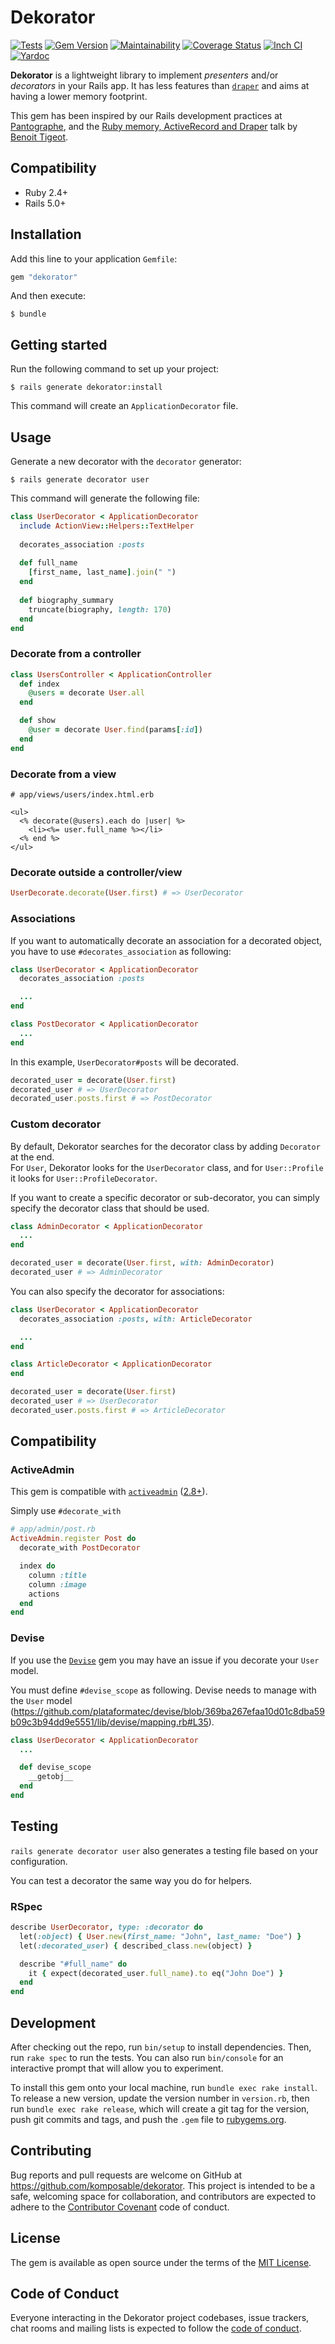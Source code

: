# Dekorator

[![Tests](https://github.com/komposable/dekorator/workflows/Tests/badge.svg)](https://github.com/komposable/dekorator/actions)
[![Gem Version](https://badge.fury.io/rb/dekorator.svg)](https://rubygems.org/gems/dekorator)
[![Maintainability](https://api.codeclimate.com/v1/badges/f7ab08512ead00da34c0/maintainability)](https://codeclimate.com/github/komposable/dekorator/maintainability)
[![Coverage Status](https://coveralls.io/repos/github/komposable/dekorator/badge.svg)](https://coveralls.io/github/komposable/dekorator)
[![Inch CI](https://inch-ci.org/github/komposable/dekorator.svg?branch=master)](https://inch-ci.org/github/komposable/dekorator)
[![Yardoc](https://img.shields.io/badge/doc-yardoc-blue.svg)](https://www.rubydoc.info/github/komposable/dekorator/master)

**Dekorator** is a lightweight library to implement _presenters_ and/or _decorators_ in your Rails app. It has less features than [`draper`](https://github.com/drapergem/draper) and aims at having a lower memory footprint.

This gem has been inspired by our Rails development practices at [Pantographe](https://pantographe.studio), and the [Ruby memory, ActiveRecord and Draper](https://medium.com/appaloosa-store-engineering/ruby-memory-activerecord-and-draper-64f06abeeb34) talk by [Benoit Tigeot](https://github.com/benoittgt).

## Compatibility

* Ruby 2.4+
* Rails 5.0+

## Installation

Add this line to your application `Gemfile`:

```ruby
gem "dekorator"
```

And then execute:

    $ bundle

## Getting started

Run the following command to set up your project:

    $ rails generate dekorator:install

This command will create an `ApplicationDecorator` file.

## Usage

Generate a new decorator with the `decorator` generator:

    $ rails generate decorator user

This command will generate the following file:

```ruby
class UserDecorator < ApplicationDecorator
  include ActionView::Helpers::TextHelper
  
  decorates_association :posts
  
  def full_name
    [first_name, last_name].join(" ")
  end
  
  def biography_summary
    truncate(biography, length: 170)
  end
end
```

### Decorate from a controller

```ruby
class UsersController < ApplicationController
  def index
    @users = decorate User.all
  end

  def show
    @user = decorate User.find(params[:id])
  end
end
```

### Decorate from a view

```erb
# app/views/users/index.html.erb

<ul>
  <% decorate(@users).each do |user| %>
    <li><%= user.full_name %></li>
  <% end %>
</ul>
```

### Decorate outside a controller/view

```ruby
UserDecorate.decorate(User.first) # => UserDecorator
```

### Associations

If you want to automatically decorate an association for a decorated object,
you have to use `#decorates_association` as following:

```ruby
class UserDecorator < ApplicationDecorator
  decorates_association :posts

  ...
end

class PostDecorator < ApplicationDecorator
  ...
end
```

In this example, `UserDecorator#posts` will be decorated.

```ruby
decorated_user = decorate(User.first)
decorated_user # => UserDecorator
decorated_user.posts.first # => PostDecorator
```

### Custom decorator

By default, Dekorator searches for the decorator class by adding `Decorator` at the end.  
For `User`, Dekorator looks for the `UserDecorator` class, and for `User::Profile`
it looks for `User::ProfileDecorator`.

If you want to create a specific decorator or sub-decorator, you can simply
specify the decorator class that should be used.

```ruby
class AdminDecorator < ApplicationDecorator
  ...
end

decorated_user = decorate(User.first, with: AdminDecorator)
decorated_user # => AdminDecorator
```

You can also specify the decorator for associations:

```ruby
class UserDecorator < ApplicationDecorator
  decorates_association :posts, with: ArticleDecorator

  ...
end

class ArticleDecorator < ApplicationDecorator
end

decorated_user = decorate(User.first)
decorated_user # => UserDecorator
decorated_user.posts.first # => ArticleDecorator
```

## Compatibility

### ActiveAdmin

This gem is compatible with [`activeadmin`][activeadmin] ([2.8+](https://github.com/activeadmin/activeadmin/pull/6249)).

Simply use `#decorate_with`

```ruby
# app/admin/post.rb
ActiveAdmin.register Post do
  decorate_with PostDecorator

  index do
    column :title
    column :image
    actions
  end
end
```

### Devise

If you use the [`Devise`][devise] gem you may have an issue if you decorate your
`User` model.

You must define `#devise_scope` as following. Devise needs to manage with the
`User` model (https://github.com/plataformatec/devise/blob/369ba267efaa10d01c8dba59b09c3b94dd9e5551/lib/devise/mapping.rb#L35).

```ruby
class UserDecorator < ApplicationDecorator
  ...

  def devise_scope
    __getobj__
  end
end
```

## Testing

`rails generate decorator user` also generates a testing file based on your
configuration.

You can test a decorator the same way you do for helpers.

### RSpec

```ruby
describe UserDecorator, type: :decorator do
  let(:object) { User.new(first_name: "John", last_name: "Doe") }
  let(:decorated_user) { described_class.new(object) }

  describe "#full_name" do
    it { expect(decorated_user.full_name).to eq("John Doe") }
  end
end
```

## Development

After checking out the repo, run `bin/setup` to install dependencies. Then, run
`rake spec` to run the tests. You can also run `bin/console` for an interactive
prompt that will allow you to experiment.

To install this gem onto your local machine, run `bundle exec rake install`.
To release a new version, update the version number in `version.rb`, then
run `bundle exec rake release`, which will create a git tag for the version,
push git commits and tags, and push the `.gem` file to [rubygems.org].

## Contributing

Bug reports and pull requests are welcome on GitHub at
https://github.com/komposable/dekorator. This project is intended to be a safe,
welcoming space for collaboration, and contributors are expected to adhere to
the [Contributor Covenant](http://contributor-covenant.org) code of conduct.

## License

The gem is available as open source under the terms of the [MIT License].

## Code of Conduct

Everyone interacting in the Dekorator project codebases, issue trackers,
chat rooms and mailing lists is expected to follow the [code of conduct].

[activeadmin]: https://activeadmin.info/11-decorators.html
[devise]: https://github.com/plataformatec/devise/
[rubygems.org]: https://rubygems.org
[MIT License]: https://opensource.org/licenses/MIT
[code of conduct]: https://github.com/komposable/dekorator/blob/master/CODE_OF_CONDUCT.md
